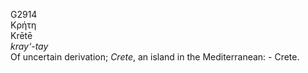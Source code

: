<body>
  <p>G2914<br>  Κρήτη  <br> Krētē  <br><i>kray‘-tay </i><br>Of uncertain derivation; <i>Crete</i>, an island in the Mediterranean: - Crete.<br></p>
 </body>